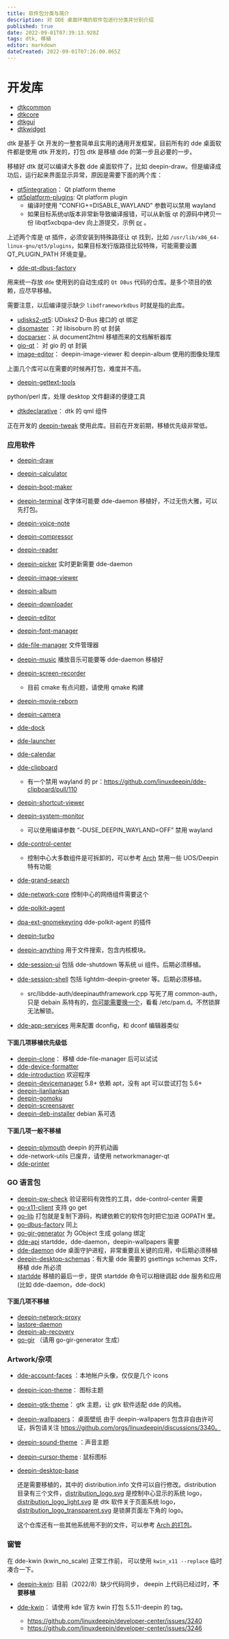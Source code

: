 ```yaml
---
title: 软件包分类与简介
description: 对 DDE 桌面环境的软件包进行分类并分别介绍
published: true
date: 2022-09-01T07:39:13.928Z
tags: dtk, 移植
editor: markdown
dateCreated: 2022-09-01T07:26:00.065Z
---
```


# 开发库

- [dtkcommon](https://github.com/linuxdeepin/dtkcommon)
- [dtkcore](https://github.com/linuxdeepin/dtkcore)
- [dtkgui](https://github.com/linuxdeepin/dtkgui)
- [dtkwidget](https://github.com/linuxdeepin/dtkwidget)

dtk 是基于 Qt 开发的一整套简单且实用的通用开发框架，目前所有的 dde 桌面软件都是使用 dtk 开发的，打包 dtk 是移植 dde 的第一步且必要的一步。


移植好 dtk 就可以编译大多数 dde 桌面软件了，比如 deepin-draw。但是编译成功后，运行起来界面显示异常，原因是需要下面的两个库：

- [qt5integration](https://github.com/linuxdeepin/qt5integration)： Qt platform theme 
- [qt5platform-plugins](https://github.com/linuxdeepin/qt5platform-plugins): Qt platform plugin
  - 编译时使用 "CONFIG+=DISABLE_WAYLAND" 参数可以禁用 wayland
  - 如果目标系统qt版本非常新导致编译报错，可以从新版 qt 的源码中拷贝一份 libqt5xcbqpa-dev 向上游提交，示例 [pr](https://github.com/linuxdeepin/qt5platform-plugins/pull/119) 。

上述两个库是 qt 插件，必须安装到特殊路径让 qt 找到，比如 `/usr/lib/x86_64-linux-gnu/qt5/plugins`，如果目标发行版路径比较特殊，可能需要设置 QT_PLUGIN_PATH 环境变量。


- [dde-qt-dbus-factory](https://github.com/linuxdeepin/dde-qt-dbus-factory)

用来统一存放 `dde` 使用到的自动生成的 `Qt DBus` 代码的仓库。是多个项目的依赖，应尽早移植。

需要注意，以后编译提示缺少 `libdframeworkdbus` 时就是指的此库。


- [udisks2-qt5]( https://github.com/linuxdeepin/udisks2-qt5): UDisks2 D-Bus 接口的 qt 绑定
- [disomaster](https://github.com/linuxdeepin/disomaster) ：对 libisoburn 的 qt  封装
- [docparser](https://github.com/linuxdeepin/docparser)：从 document2html 移植而来的文档解析器库
- [gio-qt](https://github.com/linuxdeepin/gio-qt)： 对 gio 的 qt  封装
- [image-editor](https://github.com/linuxdeepin/image-editor)：  deepin-image-viewer 和 deepin-album 使用的图像处理库

上面几个库可以在需要的时候再打包，难度并不高。


- [deepin-gettext-tools](https://github.com/linuxdeepin/deepin-gettext-tools) 

python/perl 库，处理 desktop 文件翻译的便捷工具


- [dtkdeclarative](https://github.com/linuxdeepin/dtkdeclarative)： dtk 的 qml 组件

正在开发的 [deepin-tweak](https://github.com/linuxdeepin/deepin-tweak) 使用此库。目前在开发前期，移植优先级非常低。


### 应用软件

- [deepin-draw](https://github.com/linuxdeepin/deepin-draw) 
- [deepin-calculator](https://github.com/linuxdeepin/deepin-calculator)
- [deepin-boot-maker](https://github.com/linuxdeepin/deepin-boot-maker)
- [deepin-terminal](https://github.com/linuxdeepin/deepin-terminal)  改字体可能要  dde-daemon 移植好，不过无伤大雅，可以先打包。
- [deepin-voice-note](https://github.com/linuxdeepin/deepin-voice-note)
- [deepin-compressor](https://github.com/linuxdeepin/deepin-compressor)
- [deepin-reader](https://github.com/linuxdeepin/deepin-reader)
- [deepin-picker](https://github.com/linuxdeepin/deepin-picker) 实时更新需要 dde-daemon 
- [deepin-image-viewer](https://github.com/linuxdeepin/deepin-image-viewer)
- [deepin-album](https://github.com/linuxdeepin/deepin-album) 
- [deepin-downloader](https://github.com/linuxdeepin/deepin-downloader)
- [deepin-editor](https://github.com/linuxdeepin/deepin-editor)
- [deepin-font-manager](https://github.com/linuxdeepin/deepin-font-manager)
- [dde-file-manager](https://github.com/linuxdeepin/dde-file-manager) 文件管理器
- [deepin-music](https://github.com/linuxdeepin/deepin-music) 播放音乐可能要等 dde-daemon 移植好
- [deepin-screen-recorder](https://github.com/linuxdeepin/deepin-screen-recorder) 
  - 目前 cmake 有点问题，请使用 qmake 构建
- [deepin-movie-reborn](https://github.com/linuxdeepin/deepin-movie-reborn) 
- [deepin-camera](https://github.com/linuxdeepin/deepin-camera)
- [dde-dock](https://github.com/linuxdeepin/dde-dock)
- [dde-launcher](https://github.com/linuxdeepin/dde-launcher)
- [dde-calendar](https://github.com/linuxdeepin/dde-calendar)
- [dde-clipboard](https://github.com/linuxdeepin/dde-nixos/tree/main/packages/apps/dde-clipboard)
  - 有一个禁用 wayland 的 pr：https://github.com/linuxdeepin/dde-clipboard/pull/110
- [deepin-shortcut-viewer](https://github.com/linuxdeepin/deepin-shortcut-viewer) 
- [deepin-system-monitor](https://github.com/linuxdeepin/dde-nixos/tree/main/packages/apps/deepin-system-monitor)
  - 可以使用编译参数 “-DUSE_DEEPIN_WAYLAND=OFF” 禁用 wayland
- [dde-control-center](https://github.com/linuxdeepin/dde-control-center)
  - 控制中心大多数组件是可拆卸的，可以参考 [ Arch](https://github.com/archlinux/svntogit-community/blob/packages/deepin-control-center/trunk/PKGBUILD) 禁用一些 UOS/Deepin 特有功能
- [dde-grand-search](https://github.com/linuxdeepin/dde-grand-search)
- [dde-network-core](https://github.com/linuxdeepin/dde-network-core)  控制中心的网络组件需要这个
- [dde-polkit-agent](https://github.com/linuxdeepin/dde-polkit-agent) 
- [dpa-ext-gnomekeyring](https://github.com/linuxdeepin/dpa-ext-gnomekeyring) dde-polkit-agent 的插件
- [deepin-turbo](https://github.com/linuxdeepin/deepin-turbo) 
- [deepin-anything](https://github.com/linuxdeepin/deepin-anything) 用于文件搜索，包含内核模块。
- [dde-session-ui](https://github.com/linuxdeepin/dde-session-ui) 包括 dde-shutdown 等系统 ui 组件。后期必须移植。
- [dde-session-shell](https://github.com/linuxdeepin/dde-session-shell) 包括 lightdm-deepin-greeter 等。后期必须移植。
  - src/libdde-auth/deepinauthframework.cpp 写死了用 common-auth，只是 debain 系特有的，[你可能需要换一个](https://github.com/archlinux/svntogit-community/blob/653df1066170d9435977a261e916d489345d4c7b/trunk/PKGBUILD#L26)，看看  /etc/pam.d。不然锁屏无法解锁。

- [dde-app-services](https://github.com/linuxdeepin/dde-app-services) 用来配置 dconfig，和 dconf 编辑器类似

#### 下面几项移植优先级低

- [deepin-clone](https://github.com/linuxdeepin/dde-nixos/tree/main/packages/apps/deepin-clone)： 移植 dde-file-manager 后可以试试
- [dde-device-formatter](https://github.com/linuxdeepin/dde-device-formatter)
- [dde-introduction](https://github.com/linuxdeepin/dde-introduction) 欢迎程序
- [deepin-devicemanager](https://github.com/linuxdeepin/deepin-devicemanager)  5.8+ 依赖 apt，没有 apt 可以尝试打包 5.6+
- [deepin-lianliankan](https://github.com/linuxdeepin/deepin-lianliankan)
- [deepin-gomoku](https://github.com/linuxdeepin/deepin-gomoku)
- [deepin-screensaver](https://github.com/linuxdeepin/deepin-screensaver)
- [deepin-deb-installer](https://github.com/linuxdeepin/deepin-deb-installer) debian 系可选

#### 下面几项一般不移植

- [deepin-plymouth](https://github.com/linuxdeepin/deepin-plymouth)  deepin 的开机动画
- dde-network-utils  已废弃，请使用 networkmanager-qt
- [dde-printer](https://github.com/linuxdeepin/dde-printer)


### GO 语言包

- [deepin-pw-check](https://github.com/linuxdeepin/deepin-pw-check)  验证密码有效性的工具，dde-control-center 需要
- [go-x11-client](https://github.com/linuxdeepin/go-x11-client) 支持 go get 
- [go-lib](https://github.com/linuxdeepin/go-lib) 打包就是复制下源码，构建依赖它的软件包时把它加进 GOPATH 里。
- [go-dbus-factory](https://github.com/linuxdeepin/go-dbus-factory)  同上
- [go-gir-generator](https://github.com/linuxdeepin/go-gir-generator) 为 GObject 生成 golang 绑定
- [dde-api](https://github.com/linuxdeepin/dde-api) startdde，dde-daemon，deepin-wallpapers 需要
- [dde-daemon](https://github.com/linuxdeepin/dde-daemon)  dde 桌面守护进程，非常重要且关键的应用，中后期必须移植
- [deepin-desktop-schemas](https://github.com/linuxdeepin/deepin-desktop-schemas)：有大量 dde 需要的 gsettings schemas 文件，移植 dde 所必须
- [startdde](https://github.com/linuxdeepin/startdde) 移植的最后一步，提供 startdde 命令可以相继调起 dde 服务和应用(比如 dde-daemon，dde-dock)

#### 下面几项不移植

- [deepin-network-proxy](https://github.com/linuxdeepin/deepin-network-proxy)
- [lastore-daemon](https://github.com/linuxdeepin/lastore-daemon)
- [deepin-ab-recovery](https://github.com/linuxdeepin/deepin-ab-recovery)
- [go-gir](https://github.com/linuxdeepin/go-gir) （请用 go-gir-generator 生成）


### Artwork/杂项

- [dde-account-faces](https://github.com/linuxdeepin/dde-account-faces) ：本地帐户头像，仅仅是几个 icons
- [deepin-icon-theme](https://github.com/linuxdeepin/deepin-icon-theme)： 图标主题
- [deepin-gtk-theme](https://github.com/linuxdeepin/deepin-gtk-theme)： gtk 主题，让 gtk 软件适配 dde 的风格。
- [deepin-wallpapers](https://github.com/linuxdeepin/deepin-wallpapers)： 桌面壁纸
  由于 deepin-wallpapers 包含非自由许可证，拆包请关注 https://github.com/orgs/linuxdeepin/discussions/3340。

- [deepin-sound-theme](https://github.com/linuxdeepin/dde-nixos/tree/main/packages/misc/deepin-sound-theme) ：声音主题
- [deepin-cursor-theme](https://github.com/linuxdeepin/deepin-cursor-theme) : 鼠标图标 
- [deepin-desktop-base](https://github.com/linuxdeepin/deepin-desktop-base)

  还是需要移植的，其中的 distribution.info 文件可以自行修改。distribution 目录有三个文件，[distribution_logo.svg](https://github.com/linuxdeepin/deepin-desktop-base/blob/apricot/distribution/distribution_logo.svg) 是控制中心显示的系统 logo，[distribution_logo_light.svg](https://github.com/linuxdeepin/deepin-desktop-base/blob/apricot/distribution/distribution_logo_light.svg) 是 dtk 软件关于页面系统 logo，[distribution_logo_transparent.svg](https://github.com/linuxdeepin/deepin-desktop-base/blob/apricot/distribution/distribution_logo_transparent.svg) 是锁屏页面左下角的 logo。

  这个仓库还有一些其他系统用不到的文件，可以参考 [Arch 的打包](https://github.com/archlinux/svntogit-community/blob/packages/deepin-desktop-base/trunk/PKGBUILD)。


### 窗管

在 dde-kwin (kwin_no_scale) 正常工作前， 可以使用 `kwin_x11 --replace` 临时凑合一下。

- [deepin-kwin](https://github.com/linuxdeepin/deepin-kwin):  目前（2022/8）缺少代码同步， deepin 上代码已经过时，**不要移植**

- [dde-kwin](https://github.com/linuxdeepin/dde-kwin)： 请使用 kde 官方 kwin 打包 5.5.11-deepin 的 tag。
  - https://github.com/linuxdeepin/developer-center/issues/3240
  - https://github.com/linuxdeepin/developer-center/issues/3246
